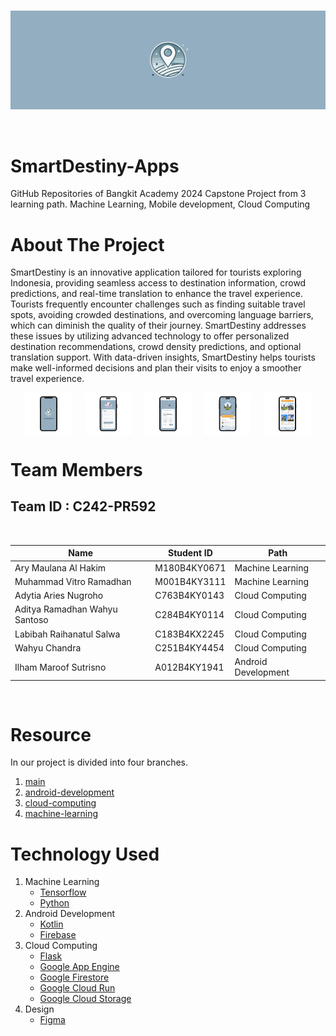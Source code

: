 <br />
<p align="center">
  <a href="#">
    <img src="Logo/LogoBackg.png">
  </a>
</p>
<br>

# SmartDestiny-Apps

GitHub Repositories of Bangkit Academy 2024 Capstone Project from 3 learning path. Machine Learning, Mobile development, Cloud Computing

# About The Project

SmartDestiny is an innovative application tailored for tourists exploring Indonesia, providing seamless access to destination information, crowd predictions, and real-time translation to enhance the travel experience. Tourists frequently encounter challenges such as finding suitable travel spots, avoiding crowded destinations, and overcoming language barriers, which can diminish the quality of their journey. SmartDestiny addresses these issues by utilizing advanced technology to offer personalized destination recommendations, crowd density predictions, and optional translation support. With data-driven insights, SmartDestiny helps tourists make well-informed decisions and plan their visits to enjoy a smoother travel experience.

<div style="text-align: center; display: flex; justify-content: center; gap: 20px;">
  <img src="Logo/Start.png" width="15%">
  <img src="Logo/Sign up.png" width="15%">
  <img src="Logo/survey.png" width="15%">
  <img src="Logo/Home.png" width="15%">
  <img src="Logo/Recomend.png" width="15%">
</div>


# Team Members

## Team ID : C242-PR592

<br>

| Name                           | Student ID     | Path                |
| ---------------------          | ----------     | ------------------- |
| Ary Maulana Al Hakim           | M180B4KY0671   | Machine Learning    |
| Muhammad Vitro Ramadhan        | M001B4KY3111   | Machine Learning    |
| Adytia Aries Nugroho           | C763B4KY0143   | Cloud Computing     |
| Aditya Ramadhan Wahyu Santoso  | C284B4KY0114   | Cloud Computing     |
| Labibah Raihanatul Salwa       | C183B4KX2245   | Cloud Computing     |
| Wahyu Chandra                  | C251B4KY4454   | Cloud Computing     |
|  Ilham Maroof Sutrisno         | A012B4KY1941   | Android Development |

<br>

# Resource

In our project is divided into four branches.

1. [main](https://github.com/chand-19/SmartDestiny-Apps/tree/main)
2. [android-development](https://github.com/chand-19/SmartDestiny-Apps/tree/android-development)
3. [cloud-computing](https://github.com/chand-19/SmartDestiny-Apps/tree/cloud-computing)
4. [machine-learning](https://github.com/chand-19/SmartDestiny-Apps/tree/machine-learning)


# Technology Used

1. Machine Learning
   - [Tensorflow](https://www.tensorflow.org/)
   - [Python](https://www.python.org/)
2. Android Development
   - [Kotlin](https://kotlinlang.org/)
   - [Firebase](https://firebase.google.com/)
3. Cloud Computing
   - [Flask](https://flask.palletsprojects.com/)
   - [Google App Engine](https://cloud.google.com/appengine)
   - [Google Firestore](https://cloud.google.com/firestore)
   - [Google Cloud Run](https://cloud.google.com/run?hl=id)
   - [Google Cloud Storage](https://cloud.google.com/storage?hl=id)
4. Design
   - [Figma](https://www.figma.com/design/JcpgwadSWwRsUZPzTwaxt7/Smart-Destiny?node-id=0-1&p=f&t=Pwj03WfAJ7FWaNt4-0)
     <br>
